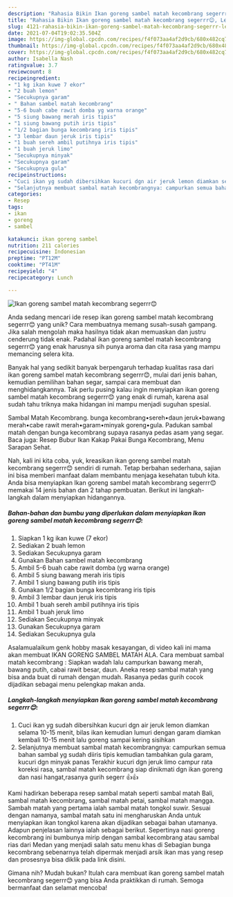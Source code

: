 ```yaml
---
description: "Rahasia Bikin Ikan goreng sambel matah kecombrang segerrr😊, Lezat Sekali"
title: "Rahasia Bikin Ikan goreng sambel matah kecombrang segerrr😊, Lezat Sekali"
slug: 4121-rahasia-bikin-ikan-goreng-sambel-matah-kecombrang-segerrr-lezat-sekali
date: 2021-07-04T19:02:35.504Z
image: https://img-global.cpcdn.com/recipes/f4f073aa4af2d9cb/680x482cq70/ikan-goreng-sambel-matah-kecombrang-segerrr😊-foto-resep-utama.jpg
thumbnail: https://img-global.cpcdn.com/recipes/f4f073aa4af2d9cb/680x482cq70/ikan-goreng-sambel-matah-kecombrang-segerrr😊-foto-resep-utama.jpg
cover: https://img-global.cpcdn.com/recipes/f4f073aa4af2d9cb/680x482cq70/ikan-goreng-sambel-matah-kecombrang-segerrr😊-foto-resep-utama.jpg
author: Isabella Nash
ratingvalue: 3.7
reviewcount: 8
recipeingredient:
- "1 kg ikan kuwe 7 ekor"
- "2 buah lemon"
- "Secukupnya garam"
- " Bahan sambel matah kecombrang"
- "5-6 buah cabe rawit domba yg warna orange"
- "5 siung bawang merah iris tipis"
- "1 siung bawang putih iris tipis"
- "1/2 bagian bunga kecombrang iris tipis"
- "3 lembar daun jeruk iris tipis"
- "1 buah sereh ambil putihnya iris tipis"
- "1 buah jeruk limo"
- "Secukupnya minyak"
- "Secukupnya garam"
- "Secukupnya gula"
recipeinstructions:
- "Cuci ikan yg sudah dibersihkan kucuri dgn air jeruk lemon diamkan selama 10-15 menit, bilas ikan kemudian lumuri dengan garam diamkan kembali 10-15 menit lalu goreng sampai kering sisihkan"
- "Selanjutnya membuat sambal matah kecombrangnya: campurkan semua bahan sambal yg sudah diiris tipis kemudian tambahkan gula garam, kucuri dgn minyak panas Terakhir kucuri dgn jeruk limo campur rata koreksi rasa, sambal matah kecombrang siap dinikmati dgn ikan goreng dan nasi hangat,rasanya gurih segerr 👍👍"
categories:
- Resep
tags:
- ikan
- goreng
- sambel

katakunci: ikan goreng sambel 
nutrition: 211 calories
recipecuisine: Indonesian
preptime: "PT12M"
cooktime: "PT41M"
recipeyield: "4"
recipecategory: Lunch

---
```



![Ikan goreng sambel matah kecombrang segerrr😊](https://img-global.cpcdn.com/recipes/f4f073aa4af2d9cb/680x482cq70/ikan-goreng-sambel-matah-kecombrang-segerrr😊-foto-resep-utama.jpg)

Anda sedang mencari ide resep ikan goreng sambel matah kecombrang segerrr😊 yang unik? Cara membuatnya memang susah-susah gampang. Jika salah mengolah maka hasilnya tidak akan memuaskan dan justru cenderung tidak enak. Padahal ikan goreng sambel matah kecombrang segerrr😊 yang enak harusnya sih punya aroma dan cita rasa yang mampu memancing selera kita.

Banyak hal yang sedikit banyak berpengaruh terhadap kualitas rasa dari ikan goreng sambel matah kecombrang segerrr😊, mulai dari jenis bahan, kemudian pemilihan bahan segar, sampai cara membuat dan menghidangkannya. Tak perlu pusing kalau ingin menyiapkan ikan goreng sambel matah kecombrang segerrr😊 yang enak di rumah, karena asal sudah tahu triknya maka hidangan ini mampu menjadi suguhan spesial.

Sambal Matah Kecombrang. bunga kecombrang•sereh•daun jeruk•bawang merah•cabe rawit merah•garam•minyak goreng•gula. Padukan sambal matah dengan bunga kecombrang supaya rasanya pedas asam yang segar. Baca juga: Resep Bubur Ikan Kakap Pakai Bunga Kecombrang, Menu Sarapan Sehat.


Nah, kali ini kita coba, yuk, kreasikan ikan goreng sambel matah kecombrang segerrr😊 sendiri di rumah. Tetap berbahan sederhana, sajian ini bisa memberi manfaat dalam membantu menjaga kesehatan tubuh kita. Anda bisa menyiapkan Ikan goreng sambel matah kecombrang segerrr😊 memakai 14 jenis bahan dan 2 tahap pembuatan. Berikut ini langkah-langkah dalam menyiapkan hidangannya.

<!--inarticleads1-->

##### Bahan-bahan dan bumbu yang diperlukan dalam menyiapkan Ikan goreng sambel matah kecombrang segerrr😊:

1. Siapkan 1 kg ikan kuwe (7 ekor)
1. Sediakan 2 buah lemon
1. Sediakan Secukupnya garam
1. Gunakan  Bahan sambel matah kecombrang
1. Ambil 5-6 buah cabe rawit domba (yg warna orange)
1. Ambil 5 siung bawang merah iris tipis
1. Ambil 1 siung bawang putih iris tipis
1. Gunakan 1/2 bagian bunga kecombrang iris tipis
1. Ambil 3 lembar daun jeruk iris tipis
1. Ambil 1 buah sereh ambil putihnya iris tipis
1. Ambil 1 buah jeruk limo
1. Sediakan Secukupnya minyak
1. Gunakan Secukupnya garam
1. Sediakan Secukupnya gula


Asalamualaikum genk hobby masak kesayangan, di video kali ini mama akan membuat IKAN GORENG SAMBEL MATAH ALA. Cara membuat sambal matah kecombrang : Siapkan wadah lalu campurkan bawang merah, bawang putih, cabai rawit besar, daun. Aneka resep sambal matah yang bisa anda buat di rumah dengan mudah. Rasanya pedas gurih cocok dijadikan sebagai menu pelengkap makan anda. 

<!--inarticleads2-->

##### Langkah-langkah menyiapkan Ikan goreng sambel matah kecombrang segerrr😊:

1. Cuci ikan yg sudah dibersihkan kucuri dgn air jeruk lemon diamkan selama 10-15 menit, bilas ikan kemudian lumuri dengan garam diamkan kembali 10-15 menit lalu goreng sampai kering sisihkan
1. Selanjutnya membuat sambal matah kecombrangnya: campurkan semua bahan sambal yg sudah diiris tipis kemudian tambahkan gula garam, kucuri dgn minyak panas Terakhir kucuri dgn jeruk limo campur rata koreksi rasa, sambal matah kecombrang siap dinikmati dgn ikan goreng dan nasi hangat,rasanya gurih segerr 👍👍


Kami hadirkan beberapa resep sambal matah seperti sambal matah Bali, sambal matah kecombrang, sambal matah petai, sambal matah mangga. Sambah matah yang pertama ialah sambal matah tongkol suwir. Sesuai dengan namanya, sambal matah satu ini mengharuskan Anda untuk menyiapkan ikan tongkol karena akan dijadikan sebagai bahan utamanya. Adapun penjelasan lainnya ialah sebagai berikut. Sepertinya nasi goreng kecombrang ini bumbunya mirip dengan sambal kecombrang atau sambal rias dari Medan yang menjadi salah satu menu khas di Sebagian bunga kecombrang sebenarnya telah dipermak menjadi arsik ikan mas yang resep dan prosesnya bisa diklik pada link disini. 

Gimana nih? Mudah bukan? Itulah cara membuat ikan goreng sambel matah kecombrang segerrr😊 yang bisa Anda praktikkan di rumah. Semoga bermanfaat dan selamat mencoba!
